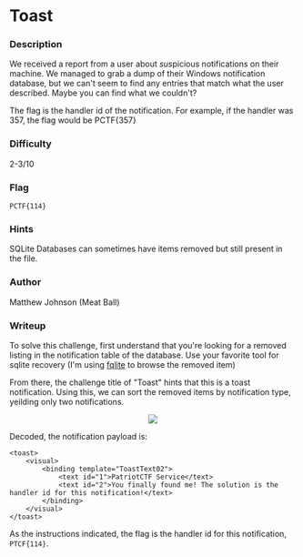 # Toast

### Description
We received a report from a user about *sus*picious notifications on their machine. We managed to grab a dump of their Windows notification database, but we can't seem to find any entries that match what the user described. Maybe you can find what we couldn't?

The flag is the handler id of the notification. For example, if the handler was 357, the flag would be PCTF{357}

### Difficulty
2-3/10

### Flag
`PCTF{114}`

### Hints
SQLite Databases can sometimes have items removed but still present in the file.

### Author
Matthew Johnson (Meat Ball)

### Writeup
To solve this challenge, first understand that you're looking for a removed listing in the notification table of the database. Use your favorite tool for sqlite recovery (I'm using [fqlite](https://www.staff.hs-mittweida.de/~pawlaszc/fqlite/) to browse the removed item)

From there, the challenge title of "Toast" hints that this is a toast notification. Using this, we can sort the removed items by notification type, yeilding only two notifications.

<p align="center"><img src="https://github.com/MasonCompetitiveCyber/PatriotCTF-2022/raw/main/writeup-images/fqlite.png"></p>

Decoded, the notification payload is:
```
<toast>
	<visual>
		<binding template="ToastText02">
			<text id="1">PatriotCTF Service</text>
			<text id="2">You finally found me! The solution is the handler id for this notification!</text>
		</binding>
	</visual>
</toast>
```

As the instructions indicated, the flag is the handler id for this notification, `PTCF{114}`.

